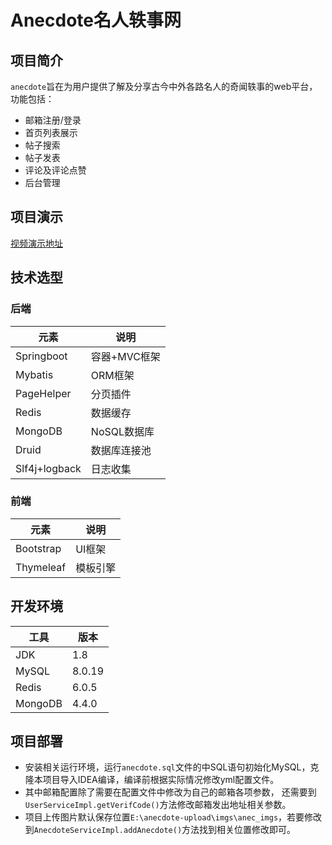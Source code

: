 # Anecdote名人轶事网

## 项目简介
`anecdote`旨在为用户提供了解及分享古今中外各路名人的奇闻轶事的web平台，功能包括：

- 邮箱注册/登录
- 首页列表展示
- 帖子搜索
- 帖子发表
- 评论及评论点赞
- 后台管理

## 项目演示
[视频演示地址](https://v.youku.com/v_show/id_XNDkxMDI4NDMyNA==.html)

## 技术选型

### 后端
| 元素 | 说明 |
| ---- | ---- |
| Springboot | 容器+MVC框架 |
| Mybatis | ORM框架 |
| PageHelper | 分页插件 |
| Redis | 数据缓存 |
| MongoDB | NoSQL数据库 |
| Druid | 数据库连接池 |
| Slf4j+logback | 日志收集 |

### 前端
| 元素 | 说明 |
| ---- | ---- |
| Bootstrap | UI框架 |
| Thymeleaf | 模板引擎 |

## 开发环境

| 工具 | 版本 |
| ---- | ---- |
| JDK | 1.8 |
| MySQL | 8.0.19 |
| Redis | 6.0.5 |
| MongoDB | 4.4.0 |

## 项目部署

- 安装相关运行环境，运行`anecdote.sql`文件的中SQL语句初始化MySQL，克隆本项目导入IDEA编译，编译前根据实际情况修改yml配置文件。
- 其中邮箱配置除了需要在配置文件中修改为自己的邮箱各项参数，  还需要到`UserServiceImpl.getVerifCode()`方法修改邮箱发出地址相关参数。
- 项目上传图片默认保存位置`E:\anecdote-upload\imgs\anec_imgs`，若要修改到`AnecdoteServiceImpl.addAnecdote()`方法找到相关位置修改即可。

